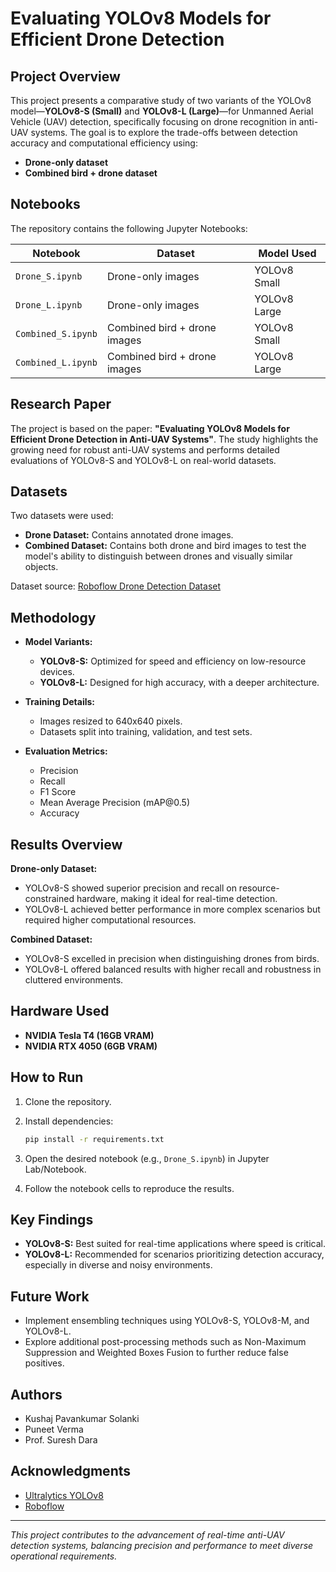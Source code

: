 # Evaluating YOLOv8 Models for Efficient Drone Detection

## Project Overview

This project presents a comparative study of two variants of the YOLOv8 model—**YOLOv8-S (Small)** and **YOLOv8-L (Large)**—for Unmanned Aerial Vehicle (UAV) detection, specifically focusing on drone recognition in anti-UAV systems. The goal is to explore the trade-offs between detection accuracy and computational efficiency using:

* **Drone-only dataset**
* **Combined bird + drone dataset**

## Notebooks

The repository contains the following Jupyter Notebooks:

| Notebook           | Dataset                      | Model Used   |
| ------------------ | ---------------------------- | ------------ |
| `Drone_S.ipynb`    | Drone-only images            | YOLOv8 Small |
| `Drone_L.ipynb`    | Drone-only images            | YOLOv8 Large |
| `Combined_S.ipynb` | Combined bird + drone images | YOLOv8 Small |
| `Combined_L.ipynb` | Combined bird + drone images | YOLOv8 Large |

## Research Paper

The project is based on the paper: **"Evaluating YOLOv8 Models for Efficient Drone Detection in Anti-UAV Systems"**. The study highlights the growing need for robust anti-UAV systems and performs detailed evaluations of YOLOv8-S and YOLOv8-L on real-world datasets.

## Datasets

Two datasets were used:

* **Drone Dataset:** Contains annotated drone images.
* **Combined Dataset:** Contains both drone and bird images to test the model's ability to distinguish between drones and visually similar objects.

Dataset source: [Roboflow Drone Detection Dataset](https://universe.roboflow.com/lagari-team/drone-tespit/dataset/3)

## Methodology

* **Model Variants:**

  * **YOLOv8-S:** Optimized for speed and efficiency on low-resource devices.
  * **YOLOv8-L:** Designed for high accuracy, with a deeper architecture.

* **Training Details:**

  * Images resized to 640x640 pixels.
  * Datasets split into training, validation, and test sets.

* **Evaluation Metrics:**

  * Precision
  * Recall
  * F1 Score
  * Mean Average Precision (mAP\@0.5)
  * Accuracy

## Results Overview

**Drone-only Dataset:**

* YOLOv8-S showed superior precision and recall on resource-constrained hardware, making it ideal for real-time detection.
* YOLOv8-L achieved better performance in more complex scenarios but required higher computational resources.

**Combined Dataset:**

* YOLOv8-S excelled in precision when distinguishing drones from birds.
* YOLOv8-L offered balanced results with higher recall and robustness in cluttered environments.

## Hardware Used

* **NVIDIA Tesla T4 (16GB VRAM)**
* **NVIDIA RTX 4050 (6GB VRAM)**

## How to Run

1. Clone the repository.
2. Install dependencies:

   ```bash
   pip install -r requirements.txt
   ```
3. Open the desired notebook (e.g., `Drone_S.ipynb`) in Jupyter Lab/Notebook.
4. Follow the notebook cells to reproduce the results.

## Key Findings

* **YOLOv8-S:** Best suited for real-time applications where speed is critical.
* **YOLOv8-L:** Recommended for scenarios prioritizing detection accuracy, especially in diverse and noisy environments.

## Future Work

* Implement ensembling techniques using YOLOv8-S, YOLOv8-M, and YOLOv8-L.
* Explore additional post-processing methods such as Non-Maximum Suppression and Weighted Boxes Fusion to further reduce false positives.

## Authors

* Kushaj Pavankumar Solanki
* Puneet Verma
* Prof. Suresh Dara

## Acknowledgments

* [Ultralytics YOLOv8](https://github.com/ultralytics/ultralytics)
* [Roboflow](https://roboflow.com)

---

*This project contributes to the advancement of real-time anti-UAV detection systems, balancing precision and performance to meet diverse operational requirements.*
